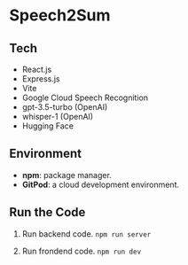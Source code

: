 # Speech2Sum

## Tech
- React.js
- Express.js
- Vite
- Google Cloud Speech Recognition
- gpt-3.5-turbo (OpenAI)
- whisper-1 (OpenAI)
- Hugging Face

## Environment
- **npm**: package manager.
- **GitPod**: a cloud development environment.

## Run the Code
1. Run backend code.
```npm run server```

2. Run frondend code.
```npm run dev```